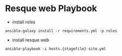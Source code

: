 # Resque web Playbook

- install roles

```
ansible-galaxy install -r requirements.yml -p roles
```

- install resque web

```
ansible-playbook -i hosts.{stagefile} site.yml
```


